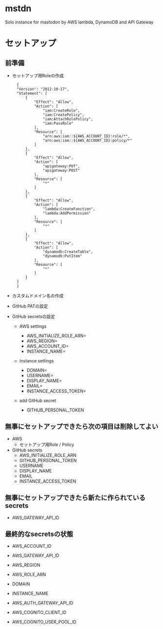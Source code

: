 # mstdn
Solo instance for mastodon by AWS lambda, DynamoDB and API Gateway

# セットアップ
## 前準備
- セットアップ用Roleの作成
  ```
	{
	"Version": "2012-10-17",
	"Statement": [
		{
			"Effect": "Allow",
			"Action": [
				"iam:CreateRole",
				"iam:CreatePolicy",
				"iam:AttachRolePolicy",
				"iam:PassRole"
			],
			"Resource": [
				"arn:aws:iam::${AWS_ACCOUNT_ID}:role/*",
				"arn:aws:iam::${AWS_ACCOUNT_ID}:policy/*"
			]
		},
		{
			"Effect": "Allow",
			"Action": [
				"apigateway:PUT",
				"apigateway:POST"
			],
			"Resource": [
				"*"
			]
		},
		{
			"Effect": "Allow",
			"Action": [
				"lambda:CreateFunction",
				"lambda:AddPermission"
			],
			"Resource": [
				"*"
			]
		},
		{
			"Effect": "Allow",
			"Action": [
				"dynamodb:CreateTable",
				"dynamodb:PutItem"
			],
			"Resource": [
				"*"
			]
		}
	]
	}
  ```
- カスタムドメイン名の作成
  
- GitHub PATの設定
- GitHub secretsの設定
  * AWS settings
    - AWS_INITIALIZE_ROLE_ARN=
    - AWS_REGION=
    - AWS_ACCOUNT_ID=
    - INSTANCE_NAME=

  * instance settings
    - DOMAIN=
    - USERNAME=
    - DISPLAY_NAME=
    - EMAIL=
    - INSTANCE_ACCESS_TOKEN=
  
  * add GitHub secret
    - GITHUB_PERSONAL_TOKEN

## 無事にセットアップできたら次の項目は削除してよい
* AWS
  - セットアップ用Role / Policy
* GitHub secrets
  - AWS_INITIALIZE_ROLE_ARN
  - GITHUB_PERSONAL_TOKEN
  - USERNAME
  - DISPLAY_NAME
  - EMAIL
  - INSTANCE_ACCESS_TOKEN

## 無事にセットアップできたら新たに作られている secrets
- AWS_GATEWAY_API_ID

## 最終的なsecretsの状態
- AWS_ACCOUNT_ID
- AWS_GATEWAY_API_ID
- AWS_REGION
- AWS_ROLE_ARN
- DOMAIN
- INSTANCE_NAME


- AWS_AUTH_GATEWAY_API_ID
- AWS_COGNITO_CLIENT_ID
- AWS_COGNITO_USER_POOL_ID
